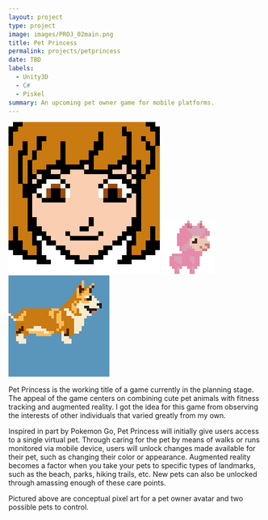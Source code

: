 ```yaml
---
layout: project
type: project
image: images/PROJ_02main.png
title: Pet Princess
permalink: projects/petprincess
date: TBD
labels:
  - Unity3D
  - C#
  - Piskel
summary: An upcoming pet owner game for mobile platforms.
---
```


<div class="ui small rounded images">
  <img class="ui image" src="../images/PROJ_02main.png">
  <img class="ui image" src="../images/PROJ_02gif1.gif">
  <img class="ui image" src="../images/PROJ_02gif2.gif">
</div>

Pet Princess is the working title of a game currently in the planning stage.  The appeal of the game centers on combining cute pet animals with fitness tracking and augmented reality.  I got the idea for this game from observing the interests of other individuals that varied greatly from my own.

Inspired in part by Pokemon Go, Pet Princess will initially give users access to a single virtual pet.  Through caring for the pet by means of walks or runs monitored via mobile device, users will unlock changes made available for their pet, such as changing their color or appearance.  Augmented reality becomes a factor when you take your pets to specific types of landmarks, such as the beach, parks, hiking trails, etc.  New pets can also be unlocked through amassing enough of these care points.

Pictured above are conceptual pixel art for a pet owner avatar and two possible pets to control.
